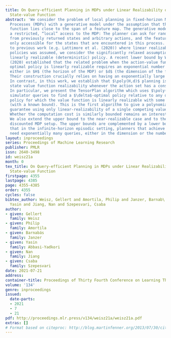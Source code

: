 ```yaml
---
title: On Query-efficient Planning in MDPs under Linear Realizability of the Optimal
  State-value Function
abstract: 'We consider the problem of local planning in fixed-horizon Markov Decision
  Processes (MDPs) with a generative model under the assumption that the optimal value
  function lies close to the span of a feature map. The generative model provides
  a restricted, “local” access to the MDP: The planner can ask for random transitions
  from previously returned states and arbitrary actions, and the features are also
  only accessible for the states that are encountered in this process. As opposed
  to previous work (e.g. Lattimore et al. (2020)) where linear realizability of all
  policies was assumed, we consider the significantly relaxed assumption of a single
  linearly realizable (deterministic) policy. A recent lower bound by Weisz et al.
  (2020) established that the related problem when the action-value function of the
  optimal policy is linearly realizable requires an exponential number of queries,
  either in $H$ (the horizon of the MDP) or $d$ (the dimension of the feature mapping).
  Their construction crucially relies on having an exponentially large action set.
  In contrast, in this work, we establish that $\poly(H,d)$ planning is possible with
  state value function realizability whenever the action set has a constant size.
  In particular, we present the TensorPlan algorithm which uses $\poly((dH/\delta)^A)$
  simulator queries to find a $\delta$-optimal policy relative to any deterministic
  policy for which the value function is linearly realizable with some bounded parameter
  (with a known bound). This is the first algorithm to give a polynomial query complexity
  guarantee using only linear-realizability of a single competing value function.
  Whether the computation cost is similarly bounded remains an interesting open question.
  We also extend the upper bound to the near-realizable case and to the infinite-horizon
  discounted MDP setup. The upper bounds are complemented by a lower bound which states
  that in the infinite-horizon episodic setting, planners that achieve constant suboptimality
  need exponentially many queries, either in the dimension or the number of actions.'
layout: inproceedings
series: Proceedings of Machine Learning Research
publisher: PMLR
issn: 2640-3498
id: weisz21a
month: 0
tex_title: On Query-efficient Planning in MDPs under Linear Realizability of the Optimal
  State-value Function
firstpage: 4355
lastpage: 4385
page: 4355-4385
order: 4355
cycles: false
bibtex_author: Weisz, Gellert and Amortila, Philip and Janzer, Barnab\'as and Abbasi-Yadkori,
  Yasin and Jiang, Nan and Szepesvari, Csaba
author:
- given: Gellert
  family: Weisz
- given: Philip
  family: Amortila
- given: Barnabás
  family: Janzer
- given: Yasin
  family: Abbasi-Yadkori
- given: Nan
  family: Jiang
- given: Csaba
  family: Szepesvari
date: 2021-07-21
address:
container-title: Proceedings of Thirty Fourth Conference on Learning Theory
volume: '134'
genre: inproceedings
issued:
  date-parts:
  - 2021
  - 7
  - 21
pdf: http://proceedings.mlr.press/v134/weisz21a/weisz21a.pdf
extras: []
# Format based on citeproc: http://blog.martinfenner.org/2013/07/30/citeproc-yaml-for-bibliographies/
---
```

